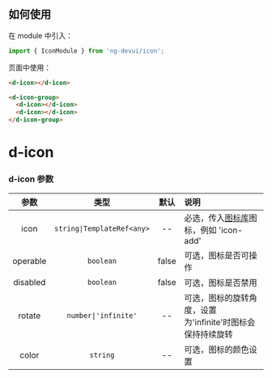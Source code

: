 ## 如何使用

在 module 中引入：

```typescript
import { IconModule } from 'ng-devui/icon';
```

页面中使用：

```html
<d-icon></d-icon>

<d-icon-group>
  <d-icon></d-icon>
  <d-icon></d-icon>
</d-icon-group>
```

# d-icon

### d-icon 参数

|   参数   |            类型            | 默认  | 说明                                                                                        |
| :------: | :------------------------: | :---: | :------------------------------------------------------------------------------------------ |
|   icon   | `string\|TemplateRef<any>` |  --   | 必选，传入[图标库](https://devui.huawei.com/icon/zh-cn/ruleResource)图标，例如 'icon-add' |
| operable |         `boolean`          | false | 可选，图标是否可操作                                                                        |
| disabled |         `boolean`          | false | 可选，图标是否禁用                                                                          |
|  rotate  |    `number\|'infinite'`    |  --   | 可选，图标的旋转角度，设置为'infinite'时图标会保持持续旋转                                  |
|  color  |    `string`    |  --   | 可选，图标的颜色设置                                |
